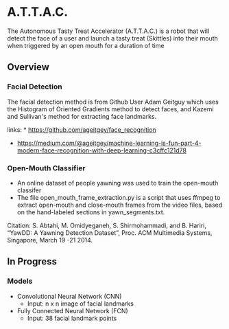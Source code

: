 # A.T.T.A.C.
The Autonomous Tasty Treat Accelerator (A.T.T.A.C.) is a robot that will detect the face of a user and launch a tasty treat (Skittles) into their mouth when triggered by an open mouth for a duration of time

## Overview
### Facial Detection
The facial detection method is from Github User Adam Geitguy which uses the Histogram of Oriented Gradients method to detect faces, and Kazemi and Sullivan's method for extracting face landmarks. 

links: * https://github.com/ageitgey/face_recognition 
* https://medium.com/@ageitgey/machine-learning-is-fun-part-4-modern-face-recognition-with-deep-learning-c3cffc121d78

### Open-Mouth Classifier
* An online dataset of people yawning was used to train the open-mouth classifer
* The file open_mouth_frame_extraction.py is a script that uses ffmpeg to extract open-mouth and close-mouth frames from the video files, based on the hand-labeled sections in yawn_segments.txt.

Citation: S. Abtahi, M. Omidyeganeh, S. Shirmohammadi, and B. Hariri, “YawDD: A Yawning Detection Dataset”, Proc. ACM Multimedia Systems, Singapore, March 19 -21 2014.

## In Progress
### Models
* Convolutional Neural Network (CNN)
    * Input: n x n image of facial landmarks
* Fully Connected Neural Network (FCN)
    * Input: 38 facial landmark points
